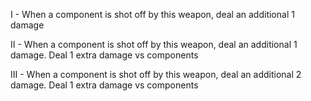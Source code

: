 I - When a component is shot off by this weapon, deal an additional 1 damage

II - When a component is shot off by this weapon, deal an additional 1 damage. Deal 1 extra damage vs components

III - When a component is shot off by this weapon, deal an additional 2 damage. Deal 1 extra damage vs components